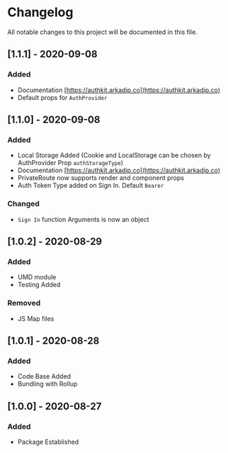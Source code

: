 # Changelog
All notable changes to this project will be documented in this file.

## [1.1.1] - 2020-09-08
### Added 
- Documentation [https://authkit.arkadip.co](https://authkit.arkadip.co)
- Default props for `AuthProvider`

## [1.1.0] - 2020-09-08
### Added
- Local Storage Added (Cookie and LocalStorage can be chosen by AuthProvider Prop `authStorageType`)
- Documentation [https://authkit.arkadip.co](https://authkit.arkadip.co)
- PrivateRoute now supports render and component props
- Auth Token Type added on Sign In. Default `Bearer`

### Changed
- `Sign In` function Arguments is now an object

## [1.0.2] - 2020-08-29
### Added
- UMD module
- Testing Added

### Removed
- JS Map files

## [1.0.1] - 2020-08-28
### Added
- Code Base Added
- Bundling with Rollup

## [1.0.0] - 2020-08-27
### Added
- Package Established
